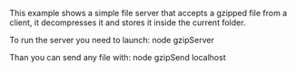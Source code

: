 This example shows a simple file server that accepts a gzipped file from a 
client, it decompresses it and stores it inside the current folder.

To run the server you need to launch:
  node gzipServer
  
Than you can send any file with:
  node gzipSend <pathOfTheFileToSend> localhost
